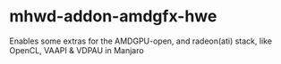 # mhwd-addon-amdgfx-hwe
Enables some extras for the AMDGPU-open, and radeon(ati) stack, like OpenCL, VAAPI &amp; VDPAU in Manjaro
